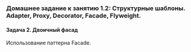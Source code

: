 ### Домашнее задание к занятию 1.2: Структурные шаблоны. Adapter, Proxy, Decorator, Facade, Flyweight.
#### Задача 2. Двоичный фасад
Использование паттерна Facade.